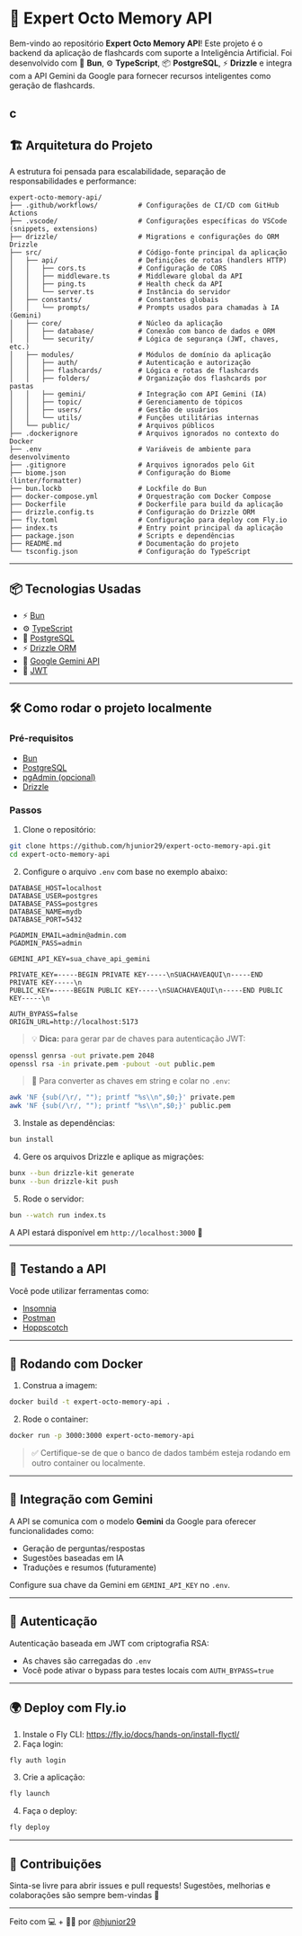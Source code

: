 # 🧠 Expert Octo Memory API

Bem-vindo ao repositório **Expert Octo Memory API**! Este projeto é o backend da aplicação de flashcards com suporte a Inteligência Artificial. Foi desenvolvido com 💨 **Bun**, ⚙️ **TypeScript**, 📦 **PostgreSQL**, ⚡️ **Drizzle** e integra com a API Gemini da Google para fornecer recursos inteligentes como geração de flashcards.

c
---

## 🏗️ Arquitetura do Projeto

A estrutura foi pensada para escalabilidade, separação de responsabilidades e performance:

```
expert-octo-memory-api/
├── .github/workflows/          # Configurações de CI/CD com GitHub Actions
├── .vscode/                    # Configurações específicas do VSCode (snippets, extensions)
├── drizzle/                    # Migrations e configurações do ORM Drizzle
├── src/                        # Código-fonte principal da aplicação
│   ├── api/                    # Definições de rotas (handlers HTTP)
│   │   ├── cors.ts             # Configuração de CORS
│   │   ├── middleware.ts       # Middleware global da API
│   │   ├── ping.ts             # Health check da API
│   │   └── server.ts           # Instância do servidor
│   ├── constants/              # Constantes globais
│   │   └── prompts/            # Prompts usados para chamadas à IA (Gemini)
│   ├── core/                   # Núcleo da aplicação
│   │   ├── database/           # Conexão com banco de dados e ORM
│   │   └── security/           # Lógica de segurança (JWT, chaves, etc.)
│   ├── modules/                # Módulos de domínio da aplicação
│   │   ├── auth/               # Autenticação e autorização
│   │   ├── flashcards/         # Lógica e rotas de flashcards
│   │   ├── folders/            # Organização dos flashcards por pastas
│   │   ├── gemini/             # Integração com API Gemini (IA)
│   │   ├── topic/              # Gerenciamento de tópicos
│   │   ├── users/              # Gestão de usuários
│   │   └── utils/              # Funções utilitárias internas
│   └── public/                 # Arquivos públicos
├── .dockerignore               # Arquivos ignorados no contexto do Docker
├── .env                        # Variáveis de ambiente para desenvolvimento
├── .gitignore                  # Arquivos ignorados pelo Git
├── biome.json                  # Configuração do Biome (linter/formatter)
├── bun.lockb                   # Lockfile do Bun
├── docker-compose.yml          # Orquestração com Docker Compose
├── Dockerfile                  # Dockerfile para build da aplicação
├── drizzle.config.ts           # Configuração do Drizzle ORM
├── fly.toml                    # Configuração para deploy com Fly.io
├── index.ts                    # Entry point principal da aplicação
├── package.json                # Scripts e dependências
├── README.md                   # Documentação do projeto
└── tsconfig.json               # Configuração do TypeScript
```

---

## 📦 Tecnologias Usadas

- ⚡ [Bun](https://bun.sh/)
- ⚙️ [TypeScript](https://www.typescriptlang.org/)
- 🐘 [PostgreSQL](https://www.postgresql.org/)
- ⚡️ [Drizzle ORM](https://orm.drizzle.team/)
- 🧠 [Google Gemini API](https://ai.google.dev/)
- 🔐 [JWT](https://jwt.io/introduction)

---

## 🛠️ Como rodar o projeto localmente

### Pré-requisitos

- [Bun](https://bun.sh/)
- [PostgreSQL](https://www.postgresql.org/)
- [pgAdmin (opcional)](https://www.pgadmin.org/)
- [Drizzle](https://orm.drizzle.team/)

### Passos

1. Clone o repositório:

```bash
git clone https://github.com/hjunior29/expert-octo-memory-api.git
cd expert-octo-memory-api
```

2. Configure o arquivo `.env` com base no exemplo abaixo:

```
DATABASE_HOST=localhost
DATABASE_USER=postgres
DATABASE_PASS=postgres
DATABASE_NAME=mydb
DATABASE_PORT=5432

PGADMIN_EMAIL=admin@admin.com
PGADMIN_PASS=admin

GEMINI_API_KEY=sua_chave_api_gemini

PRIVATE_KEY=-----BEGIN PRIVATE KEY-----\nSUACHAVEAQUI\n-----END PRIVATE KEY-----\n
PUBLIC_KEY=-----BEGIN PUBLIC KEY-----\nSUACHAVEAQUI\n-----END PUBLIC KEY-----\n

AUTH_BYPASS=false
ORIGIN_URL=http://localhost:5173
```

> 💡 **Dica:** para gerar par de chaves para autenticação JWT:
```bash
openssl genrsa -out private.pem 2048
openssl rsa -in private.pem -pubout -out public.pem
```

> 🔁 Para converter as chaves em string e colar no `.env`:
```bash
awk 'NF {sub(/\r/, ""); printf "%s\\n",$0;}' private.pem
awk 'NF {sub(/\r/, ""); printf "%s\\n",$0;}' public.pem
```

3. Instale as dependências:

```bash
bun install
```

4. Gere os arquivos Drizzle e aplique as migrações:

```bash
bunx --bun drizzle-kit generate
bunx --bun drizzle-kit push
```

5. Rode o servidor:

```bash
bun --watch run index.ts
```

A API estará disponível em `http://localhost:3000` 🚀

---

## 🧪 Testando a API

Você pode utilizar ferramentas como:

- [Insomnia](https://insomnia.rest/)
- [Postman](https://www.postman.com/)
- [Hoppscotch](https://hoppscotch.io/)

---

## 🐳 Rodando com Docker

1. Construa a imagem:

```bash
docker build -t expert-octo-memory-api .
```

2. Rode o container:

```bash
docker run -p 3000:3000 expert-octo-memory-api
```

> ✅ Certifique-se de que o banco de dados também esteja rodando em outro container ou localmente.

---

## 🤖 Integração com Gemini

A API se comunica com o modelo **Gemini** da Google para oferecer funcionalidades como:

- Geração de perguntas/respostas
- Sugestões baseadas em IA
- Traduções e resumos (futuramente)

Configure sua chave da Gemini em `GEMINI_API_KEY` no `.env`.

---

## 🔐 Autenticação

Autenticação baseada em JWT com criptografia RSA:

- As chaves são carregadas do `.env`
- Você pode ativar o bypass para testes locais com `AUTH_BYPASS=true`

---

## 🌍 Deploy com Fly.io

1. Instale o Fly CLI: https://fly.io/docs/hands-on/install-flyctl/
2. Faça login:

```bash
fly auth login
```

3. Crie a aplicação:

```bash
fly launch
```

4. Faça o deploy:

```bash
fly deploy
```

---

## 🤝 Contribuições

Sinta-se livre para abrir issues e pull requests! Sugestões, melhorias e colaborações são sempre bem-vindas 💛

---

Feito com 💻 + 🫶🏾 por [@hjunior29](https://github.com/hjunior29)
